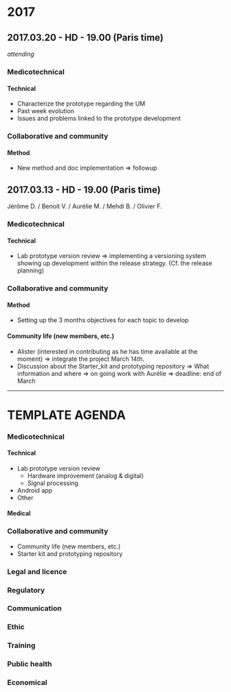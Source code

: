 
# 2017


## 2017.03.20 - HD - 19.00 (Paris time)

*attending*

### Medicotechnical

#### Technical

* Characterize the prototype regarding the UM
* Past week evolution
* Issues and problems linked to the prototype development
### Collaborative and community
#### Method
* New method and doc implementation => followup

## 2017.03.13 - HD - 19.00 (Paris time)
Jérôme D. / Benoit V. / Aurélie M. / Mehdi B. / Olivier F.

### Medicotechnical
#### Technical
* Lab prototype version review => implementing a versioning system showing up development within the release strategy. (Cf. the release planning)
### Collaborative and community
#### Method
* Setting up the 3 months objectives for each topic to develop
#### Community life (new members, etc.)
* Alister (interested in contributing as he has time available at the moment) => integrate the project March 14th.
* Discussion about the Starter_kit and prototyping repository => What information and where => on going work with Aurélie => deadline: end of March






---
# TEMPLATE AGENDA
### Medicotechnical
#### Technical
* Lab prototype version review
	* Hardware improvement (analog & digital)
	* Signal processing
* Android app
* Other
#### Medical

### Collaborative and community
* Community life (new members, etc.)
* Starter kit and prototyping repository
### Legal and licence

### Regulatory

### Communication

### Ethic

### Training

### Public health

### Economical